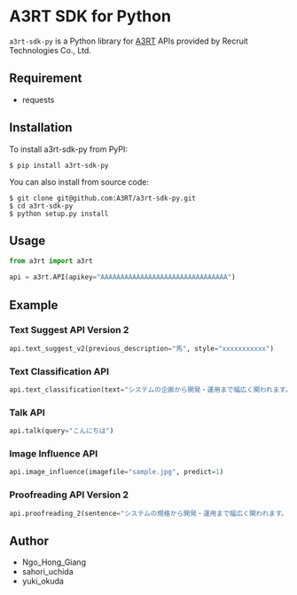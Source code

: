# A3RT SDK for Python

`a3rt-sdk-py` is a Python library for [A3RT](https://a3rt.recruit-tech.co.jp/) APIs provided by Recruit Technologies Co., Ltd.

## Requirement

- requests

## Installation

To install a3rt-sdk-py from PyPI: 

```shell
$ pip install a3rt-sdk-py
```

You can also install from source code:

```shell
$ git clone git@github.com:A3RT/a3rt-sdk-py.git
$ cd a3rt-sdk-py
$ python setup.py install
```

## Usage

```python
from a3rt import a3rt

api = a3rt.API(apikey="AAAAAAAAAAAAAAAAAAAAAAAAAAAAAAAA")
```

## Example

### Text Suggest API Version 2

```python
api.text_suggest_v2(previous_description="馬", style="xxxxxxxxxxx")
```

### Text Classification API

```python
api.text_classification(text="システムの企画から開発・運用まで幅広く関われます。", model_id="default")
```

### Talk API

```python
api.talk(query="こんにちは")
```

### Image Influence API

```python
api.image_influence(imagefile="sample.jpg", predict=1)
```

### Proofreading API Version 2

```python
api.proofreading_2(sentence="システムの規格から開発・運用まで幅広く関われます。")
```

## Author

- Ngo_Hong_Giang
- sahori_uchida
- yuki_okuda
